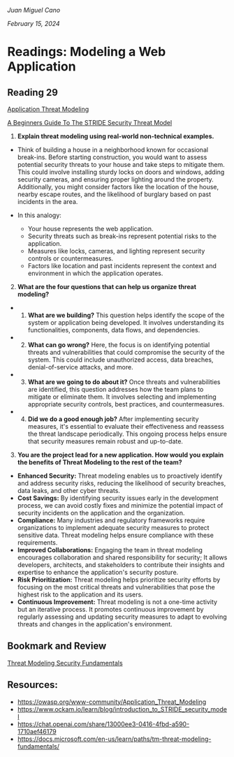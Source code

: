 *Juan Miguel Cano*

*February 15, 2024*

# Readings: Modeling a Web Application

## Reading 29
[Application Threat Modeling](https://owasp.org/www-community/Application_Threat_Modeling)

[A Beginners Guide To The STRIDE Security Threat Model](https://www.ockam.io/learn/blog/introduction_to_STRIDE_security_model)

1. **Explain threat modeling using real-world non-technical examples.**
- Think of building a house in a neighborhood known for occasional break-ins. Before starting construction, you would want to assess potential security threats to your house and take steps to mitigate them. This could involve installing sturdy locks on doors and windows, adding security cameras, and ensuring proper lighting around the property. Additionally, you might consider factors like the location of the house, nearby escape routes, and the likelihood of burglary based on past incidents in the area.

- In this analogy:
    - Your house represents the web application.
    - Security threats such as break-ins represent potential risks to the application.
    - Measures like locks, cameras, and lighting represent security controls or countermeasures.
    - Factors like location and past incidents represent the context and environment in which the application operates.

2. **What are the four questions that can help us organize threat modeling?**
- 1. **What are we building?** This question helps identify the scope of the system or application being developed. It involves understanding its functionalities, components, data flows, and dependencies.
- 2. **What can go wrong?** Here, the focus is on identifying potential threats and vulnerabilities that could compromise the security of the system. This could include unauthorized access, data breaches, denial-of-service attacks, and more.
- 3. **What are we going to do about it?** Once threats and vulnerabilities are identified, this question addresses how the team plans to mitigate or eliminate them. It involves selecting and implementing appropriate security controls, best practices, and countermeasures.
- 4. **Did we do a good enough job?** After implementing security measures, it's essential to evaluate their effectiveness and reassess the threat landscape periodically. This ongoing process helps ensure that security measures remain robust and up-to-date.

3. **You are the project lead for a new application. How would you explain the benefits of Threat Modeling to the rest of the team?**
- **Enhanced Security:** Threat modeling enables us to proactively identify and address security risks, reducing the likelihood of security breaches, data leaks, and other cyber threats.
- **Cost Savings:** By identifying security issues early in the development process, we can avoid costly fixes and minimize the potential impact of security incidents on the application and the organization.
- **Compliance:** Many industries and regulatory frameworks require organizations to implement adequate security measures to protect sensitive data. Threat modeling helps ensure compliance with these requirements.
- **Improved Collaborations:** Engaging the team in threat modeling encourages collaboration and shared responsibility for security; It allows developers, architects, and stakeholders to contribute their insights and expertise to enhance the application's security posture.
- **Risk Prioritization:** Threat modeling helps prioritize security efforts by focusing on the most critical threats and vulnerabilities that pose the highest risk to the application and its users.
- **Continuous Improvement:** Threat modeling is not a one-time activity but an iterative process. It promotes continuous improvement by regularly assessing and updating security measures to adapt to evolving threats and changes in the application's environment.

## Bookmark and Review
[Threat Modeling Security Fundamentals](https://docs.microsoft.com/en-us/learn/paths/tm-threat-modeling-fundamentals/)

## Resources:
- https://owasp.org/www-community/Application_Threat_Modeling
- https://www.ockam.io/learn/blog/introduction_to_STRIDE_security_model
- https://chat.openai.com/share/13000ee3-0416-4fbd-a590-1710aef46179
- https://docs.microsoft.com/en-us/learn/paths/tm-threat-modeling-fundamentals/